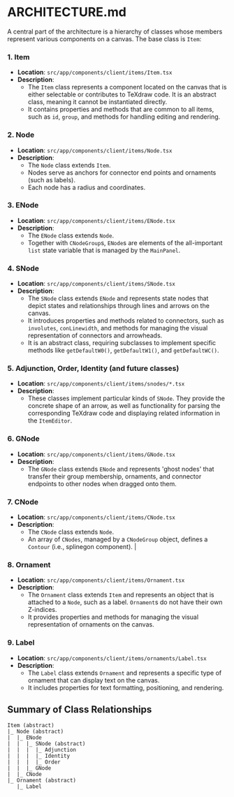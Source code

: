 # ARCHITECTURE.md

A central part of the architecture is a hierarchy of classes whose members represent various components on a canvas. The base class is `Item`:

### 1. Item

- **Location**: `src/app/components/client/items/Item.tsx`
- **Description**: 
  - The `Item` class represents a component located on the canvas that is either selectable or contributes to TeXdraw code. It is an abstract class, meaning it cannot be instantiated directly.
  - It contains properties and methods that are common to all items, such as `id`, `group`, and methods for handling editing and rendering.

### 2. Node

- **Location**: `src/app/components/client/items/Node.tsx`
- **Description**: 
  - The `Node` class extends `Item`. 
  - Nodes serve as anchors for connector end points and ornaments (such as labels). 
  - Each node has a radius and coordinates.

### 3. ENode

- **Location**: `src/app/components/client/items/ENode.tsx`
- **Description**: 
  - The `ENode` class extends `Node`. 
  - Together with `CNodeGroup`s, `ENode`s are elements of the all-important `list` state variable that is managed by the `MainPanel`.
  
### 4. SNode

- **Location**: `src/app/components/client/items/SNode.tsx`
- **Description**: 
  - The `SNode` class extends `ENode` and represents state nodes that depict states and relationships through lines and arrows on the canvas.
  - It introduces properties and methods related to connectors, such as `involutes`, `conLinewidth`, and methods for managing the visual representation of connectors and arrowheads.
  - It is an abstract class, requiring subclasses to implement specific methods like `getDefaultW0()`, `getDefaultW1()`, and `getDefaultWC()`.

### 5. Adjunction, Order, Identity (and future classes)

- **Location**: `src/app/components/client/items/snodes/*.tsx`
- **Description**: 
  - These classes implement particular kinds of `SNode`. They provide the concrete shape of an arrow, as well as functionality for parsing the corresponding TeXdraw code and displaying related information in the `ItemEditor`.

### 6. GNode

- **Location**: `src/app/components/client/items/GNode.tsx`
- **Description**: 
  - The `GNode` class extends `ENode` and represents 'ghost nodes' that transfer their group membership, ornaments, and connector endpoints to other nodes when dragged onto them.

### 7. CNode

- **Location**: `src/app/components/client/items/CNode.tsx`
- **Description**: 
  - The `CNode` class extends `Node`.
  - An array of `CNodes`, managed by a `CNodeGroup` object, defines a `Contour` (i.e., splinegon component).
|
### 8. Ornament

- **Location**: `src/app/components/client/items/Ornament.tsx`
- **Description**: 
  - The `Ornament` class extends `Item` and represents an object that is attached to a `Node`, such as a label. `Ornament`s do not have their own Z-indices.
  - It provides properties and methods for managing the visual representation of ornaments on the canvas.

### 9. Label

- **Location**: `src/app/components/client/items/ornaments/Label.tsx`
- **Description**: 
  - The `Label` class extends `Ornament` and represents a specific type of ornament that can display text on the canvas.
  - It includes properties for text formatting, positioning, and rendering.

## Summary of Class Relationships

```
Item (abstract)
|_ Node (abstract)
|  |_ ENode
|  |  |_ SNode (abstract)
|  |  |  |_ Adjunction
|  |  |  |_ Identity
|  |  |  |_ Order
|  |  |_ GNode
|  |_ CNode
|_ Ornament (abstract)
   |_ Label

```


